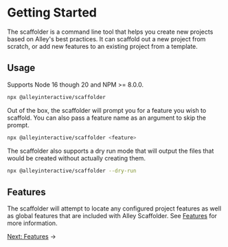 # Getting Started

The scaffolder is a command line tool that helps you create new projects based
on Alley's best practices. It can scaffold out a new project from scratch, or
add new features to an existing project from a template.

## Usage

Supports Node 16 though 20 and NPM >= 8.0.0.

```bash
npx @alleyinteractive/scaffolder
```

Out of the box, the scaffolder will prompt you for a feature you wish to
scaffold. You can also pass a feature name as an argument to skip the prompt.

```bash
npx @alleyinteractive/scaffolder <feature>
```

The scaffolder also supports a dry run mode that will output the files that
would be created without actually creating them.

```bash
npx @alleyinteractive/scaffolder --dry-run
```

## Features

The scaffolder will attempt to locate any configured project features as well as
global features that are included with Alley Scaffolder. See [Features](./1-features.md)
for more information.

[Next: Features](./1-features.md) &rarr;
